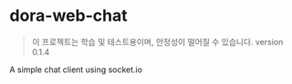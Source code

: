 # dora-web-chat
> 이 프로젝트는 학습 및 테스트용이며, 안정성이 떨어질 수 있습니다.
> version 0.1.4

A simple chat client using socket.io
